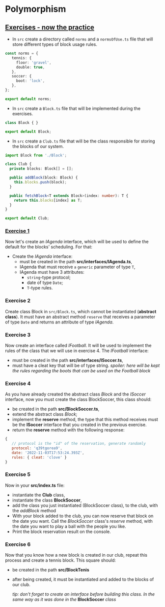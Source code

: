 # Polymorphism

## [Exercises - now the practice](./now-the-practice/src/)

- In `src` create a directory called `norms` and a `normsOfUse.ts` file that will store different types of block usage rules.

```TypeScript
const norms = {
   tennis: {
     floor: 'gravel',
     double: true,
   },
   soccer: {
     boot: 'lock',
   },
};

export default norms;
```

- In `src` create a `Block.ts` file that will be implemented during the exercises.

```TypeScript
class Block { }

export default Block;
```

- In `src` create a `Club.ts` file that will be the class responsible for storing the blocks of our system.

```TypeScript
import Block from './Block';

class Club {
  private blocks: Block[] = [];

  public addBlock(block: Block) {
    this.blocks.push(block);
  }

  public fetchBlock<T extends Block>(index: number): T {
    return this.blocks[index] as T;
  }
}

export default Club;
```

### [Exercise 1](./now-the-practice/src/interfaces/IAgenda.ts)
Now let's create an _IAgenda_ interface, which will be used to define the default for the blocks' scheduling. For that:

- Create the _IAgenda_ interface:
  - must be created in the path **src/interfaces/IAgenda.ts**,
  - IAgenda that must receive `a` `generic` parameter of type `T`,
  - IAgenda must have 3 attributes:
    - `string`-type protocol;
    - date of type `Date`;
    - `T`-type rules.

### Exercise 2
Create class Block in `src/Block.ts`, which cannot be instantiated (**abstract class**). It must have an abstract method `reserve` that receives a parameter of type `Date` and returns an attribute of type _IAgenda_.

### Exercise 3
Now create an interface called _IFootball_. It will be used to implement the rules of the class that we will use in exercise 4. The _IFootball_ interface:

- must be created in the path **src/interfaces/ISoccer.ts**,
- must have a cleat key that will be of type string. _spoiler: here will be kept the rules regarding the boots that can be used on the Football block_

### Exercise 4
As you have already created the abstract class _Block_ and the _ISoccer_ interface, now you must create the class BlockSoccer, this class should:

- be created in the path **src/BlockSoccer.ts**,
- extend the abstract class _Block_;
- implement the **reserve** method, the type that this method receives must be the **ISoccer** interface that you created in the previous exercise.
- return the **reserve** method with the following response:

```js
{
   // protocol is the "id" of the reservation, generate randomly
   protocol: 'q39tgorea9',
   date: '2022-11-03T17:53:24.393Z',
   rules: { cleat: 'clove' }
}
```

### Exercise 5
Now in your **src/index.ts** file:

- instantiate the **Club** class,
- instantiate the class **BlockSoccer**,
- add the class you just instantiated (BlockSoccer class), to the club, with the _addBlock_ method
- With your block added to the club, you can now reserve that block on the date you want. Call the _BlockSoccer_ class's _reserve_ method, with the date you want to play a ball with the people you like.
- Print the block reservation result on the console.

### Exercise 6
Now that you know how a new block is created in our club, repeat this process and create a tennis block. This square should:

- be created in the path **src/BlockTenis**

- after being created, it must be instantiated and added to the blocks of our club.

  _tip: don't forget to create an interface before building this class. In the same way as it was done in the_ **BlockSoccer** _class_